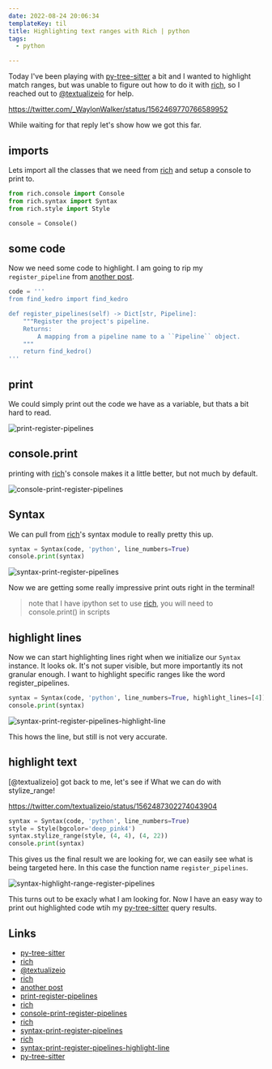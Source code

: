 ```yaml
---
date: 2022-08-24 20:06:34
templateKey: til
title: Highlighting text ranges with Rich | python
tags:
  - python

---
```


Today I've been playing with
[py-tree-sitter](https://github.com/tree-sitter/py-tree-sitter) a bit and I
wanted to highlight match ranges, but was unable to figure out how to do it
with [rich](https://github.com/Textualize/rich), so I reached out to
[@textualizeio](https://twitter.com/textualizeio) for help.

https://twitter.com/_WaylonWalker/status/1562469770766589952

While waiting for that reply let's show how we got this far.

## imports

Lets import all the classes that we need from [rich](https://github.com/Textualize/rich) and setup a console to print
to.

``` python
from rich.console import Console
from rich.syntax import Syntax
from rich.style import Style

console = Console()
```

## some code

Now we need some code to highlight. I am going to rip my `register_pipeline`
from [another post](https://waylonwalker.com/designing-kedro-router).

``` python
code = '''
from find_kedro import find_kedro

def register_pipelines(self) -> Dict[str, Pipeline]:
    """Register the project's pipeline.
    Returns:
        A mapping from a pipeline name to a ``Pipeline`` object.
    """
    return find_kedro()
'''
```

## print

We could simply print out the code we have as a variable, but thats a bit hard
to read.

![print-register-pipelines](https://screenshots.waylonwalker.com/print-register-pipelines.webp)

## console.print

printing with [rich](https://github.com/Textualize/rich)'s console makes it a little better, but not much by default.

![console-print-register-pipelines](https://screenshots.waylonwalker.com/console-print-register-pipelines.webp)

## Syntax

We can pull from [rich](https://github.com/Textualize/rich)'s syntax module to really pretty this up.

``` python
syntax = Syntax(code, 'python', line_numbers=True)
console.print(syntax)
```

![syntax-print-register-pipelines](https://screenshots.waylonwalker.com/syntax-print-register-pipelines.webp)

Now we are getting some really impressive print outs right in the terminal!

> note that I have ipython set to use [rich](https://github.com/Textualize/rich), you will need to console.print() in scripts

## highlight lines

Now we can start highlighting lines right when we initialize our `Syntax`
instance.  It looks ok.  It's not super visible, but more importantly its not
granular enough.  I want to highlight specific ranges like the word
register_pipelines.

``` python
syntax = Syntax(code, 'python', line_numbers=True, highlight_lines=[4])
console.print(syntax)
```

![syntax-print-register-pipelines-highlight-line](https://screenshots.waylonwalker.com/syntax-print-register-pipelines-highlight-line.webp)

This hows the line, but still is not very accurate.

## highlight text

[@textualizeio] got back to me, let's see if What we can do with stylize_range!

https://twitter.com/textualizeio/status/1562487302274043904

``` python
syntax = Syntax(code, 'python', line_numbers=True)
style = Style(bgcolor='deep_pink4')
syntax.stylize_range(style, (4, 4), (4, 22))
console.print(syntax)
```

This gives us the final result we are looking for, we can easily see what is
being targeted here.  In this case the function name `register_pipelines`.

![syntax-highlight-range-register-pipelines](https://screenshots.waylonwalker.com/syntax-highlight-range-register-pipelines.webp)

This turns out to be exacly what I am looking for.  Now I have an easy way to
print out highlighted code wtih my
[py-tree-sitter](https://github.com/tree-sitter/py-tree-sitter) query results.

## Links

* [py-tree-sitter](https://github.com/tree-sitter/py-tree-sitter)
* [rich](https://github.com/Textualize/rich)
* [@textualizeio](https://twitter.com/textualizeio)
* [rich](https://github.com/Textualize/rich)
* [another post](https://waylonwalker.com/designing-kedro-router)
* [print-register-pipelines](https://screenshots.waylonwalker.com/print-register-pipelines.webp)
* [rich](https://github.com/Textualize/rich)
* [console-print-register-pipelines](https://screenshots.waylonwalker.com/console-print-register-pipelines.webp)
* [rich](https://github.com/Textualize/rich)
* [syntax-print-register-pipelines](https://screenshots.waylonwalker.com/syntax-print-register-pipelines.webp)
* [rich](https://github.com/Textualize/rich)
* [syntax-print-register-pipelines-highlight-line](https://screenshots.waylonwalker.com/syntax-print-register-pipelines-highlight-line.webp)
* [py-tree-sitter](https://github.com/tree-sitter/py-tree-sitter)
